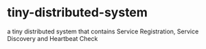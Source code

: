 # tiny-distributed-system
a tiny distributed system that contains Service Registration, Service Discovery and Heartbeat Check
